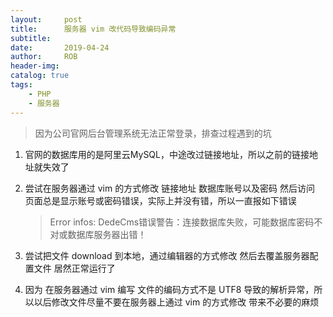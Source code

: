 ```yaml
---
layout:     post
title:      服务器 vim 改代码导致编码异常
subtitle:   
date:       2019-04-24
author:     ROB
header-img: 
catalog: true
tags:
    - PHP
    - 服务器
---
```


> 因为公司官网后台管理系统无法正常登录，排查过程遇到的坑



1. 官网的数据库用的是阿里云MySQL，中途改过链接地址，所以之前的链接地址就失效了

2. 尝试在服务器通过 vim 的方式修改 链接地址 数据库账号以及密码 然后访问 页面总是显示账号或密码错误，实际上并没有错，所以一直报如下错误

   > Error infos: DedeCms错误警告：连接数据库失败，可能数据库密码不对或数据库服务器出错！

   

3. 尝试把文件 download 到本地，通过编辑器的方式修改 然后去覆盖服务器配置文件 居然正常运行了

4. 因为 在服务器通过 vim 编写 文件的编码方式不是 UTF8 导致的解析异常，所以以后修改文件尽量不要在服务器上通过 vim 的方式修改 带来不必要的麻烦 

